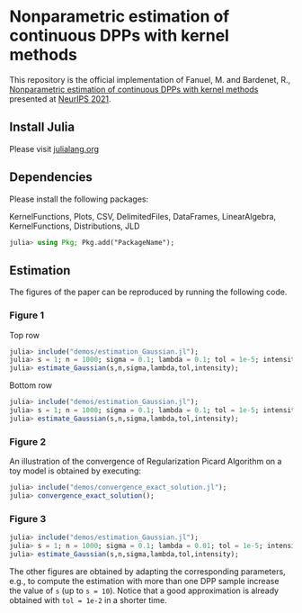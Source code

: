 # Nonparametric estimation of continuous DPPs with kernel methods

This repository is the official implementation of
Fanuel, M. and Bardenet, R., [Nonparametric estimation of continuous DPPs with kernel methods](https://arxiv.org/pdf/2106.14210.pdf) presented at [NeurIPS 2021](https://proceedings.neurips.cc/paper/2021/hash/ca8a2d76a5bcc212226417361a5f0740-Abstract.html).
## Install Julia
Please visit [julialang.org](https://julialang.org/learning/getting-started/)

## Dependencies
Please install the following packages:

KernelFunctions, Plots, CSV, DelimitedFiles, DataFrames, LinearAlgebra, KernelFunctions, Distributions, JLD

~~~julia
julia> using Pkg; Pkg.add("PackageName");
~~~

## Estimation 
The figures of the paper can be reproduced by running the following code.
###  Figure 1 
Top row
~~~julia
julia> include("demos/estimation_Gaussian.jl");
julia> s = 1; n = 1000; sigma = 0.1; lambda = 0.1; tol = 1e-5; intensity = 50;
julia> estimate_Gaussian(s,n,sigma,lambda,tol,intensity);
~~~
Bottom row
~~~julia
julia> include("demos/estimation_Gaussian.jl");
julia> s = 1; n = 1000; sigma = 0.1; lambda = 0.1; tol = 1e-5; intensity = 100;
julia> estimate_Gaussian(s,n,sigma,lambda,tol,intensity);
~~~

### Figure 2
An illustration of the convergence of Regularization Picard Algorithm on a toy model is obtained by executing:
~~~julia
julia> include("demos/convergence_exact_solution.jl");
julia> convergence_exact_solution();
~~~
###  Figure 3 
~~~julia
julia> include("demos/estimation_Gaussian.jl");
julia> s = 1; n = 1000; sigma = 0.1; lambda = 0.01; tol = 1e-5; intensity = 100;
julia> estimate_Gaussian(s,n,sigma,lambda,tol,intensity);
~~~
The other figures are obtained by adapting the corresponding parameters, e.g., to compute the estimation with more than one DPP sample increase the value of `s` (up to `s = 10`).
Notice that a good approximation is already obtained with `tol = 1e-2` in a shorter time.


